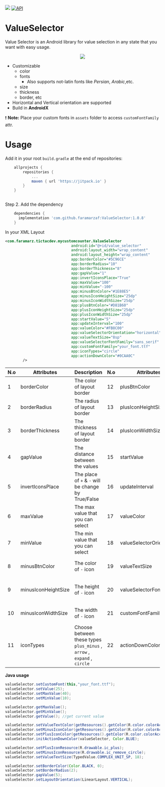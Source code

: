 [![](https://jitpack.io/v/faramarzaf/ValueSelector.svg)](https://jitpack.io/#faramarzaf/ValueSelector)
[![API](https://img.shields.io/badge/API-20%2B-brightgreen.svg?style=flat)](https://android-arsenal.com/api?level=20)
# ValueSelector  


Value Selector is an Android library for value selection in any state that you want with easy usage. 

<p align="center">
<img src="https://raw.github.com/faramarzaf/ValueSelector/master/screenshots/Value Selector.png" />
</p>

- Customizable 
  - color
  - fonts 
    - Also supports not-latin fonts like *Persian*, *Arabic*,etc.
  - size
  - thickness
  - border, etc
- Horizontal and Vertical orientation are supported 
- Build in **AndroidX** 

 :heavy_exclamation_mark: **Note:** Place your custom fonts in `assets` folder to access `customFontFamily` attr. 

# Usage

Add it in your root `build.gradle` at the end of repositories: 

```gradle
	allprojects {
		repositories {
			...
			maven { url 'https://jitpack.io' }
		}
	}
  
```
Step 2. Add the dependency 

```gradle
	dependencies {
	  implementation 'com.github.faramarzaf:ValueSelector:1.0.8'
	}
```

In your XML Layout 

```xml
<com.faramarz.tictacdev.mycustomcounter.ValueSelector
						      android:id="@+id/value_selector"
						      android:layout_width="wrap_content"
						      android:layout_height="wrap_content"
						      app:borderColor="#5C96CE"
						      app:borderRadius="10"
						      app:borderThickness="8"
						      app:gapValue="1"
						      app:invertIconsPlace="True"
						      app:maxValue="100"
						      app:minValue="-100"
						      app:minusBtnColor="#1E88E5"
						      app:minusIconHeightSize="25dp"
						      app:minusIconWidthSize="25dp"
						      app:plusBtnColor="#D81B60"
						      app:plusIconHeightSize="25dp"
						      app:plusIconWidthSize="25dp"
						      app:startValue="5"
						      app:updateInterval="100"
						      app:valueColor="#FB8C00"
						      app:valueSelectorOrientation="horizontal"
						      app:valueTextSize="8sp"
						      app:valueSelectorFontFamily="sans_serif"
						      app:customFontFamily="your_font.ttf"
						      app:iconTypes="circle"
						      app:actionDownColor="#0CAA0C"
        />
```


|N.o| Attributes | Description |N.o|Attributes|Description|
|-------------| ------------- | -------------|-------------|-------------|-------------|
|1|borderColor|The color of layout border|12|plusBtnColor|The color of `+` icon|
|2|borderRadius|The radius of layout border|13|plusIconHeightSize|The height of `+` icon|
|3|borderThickness|The thickness of layout border|14|plusIconWidthSize|The width of `+` icon|
|4|gapValue|The distance between the values|15|startValue|The number that value selector starts work from that|
|5|invertIconsPlace|The place of `+` & `-` will be change by True/False |16|updateInterval|The time that value changes by long press on plus or minus|
|6|maxValue|The max value that you can select|17|valueColor|The color of value that you choose|
|7|minValue|The min value that you can select|18|valueSelectorOrientation|Vertical or horizontal layout orientation|
|8|minusBtnColor|The color of `-` icon|19|valueTextSize|The text size of value that you select|
|9|minusIconHeightSize|The height of `-` icon |20|valueSelectorFontFamily|Three default fonts: sans_serif, sans and monospace(Without assets fonts) |
|10|minusIconWidthSize|The width of `-` icon |21|customFontFamily|The font that you have in `assets` folder|
|11|iconTypes|Choose between these types `plus_minus` , `arrow` , `expand` , `circle`|22|actionDownColor|The color of ACTION_DOWN state on buttons|  

**Java usage**  

```java
valueSelector.setCustomFont(this,"your_font.ttf");
valueSelector.setValue(25);
valueSelector.setMaxValue(40);
valueSelector.setMinValue(10);

valueSelector.getMaxValue();
valueSelector.getMinValue();
valueSelector.getValue(); //get current value

valueSelector.setValueTextColor(getResources().getColor(R.color.colorAccent));
valueSelector.setMinusIconColor(getResources().getColor(R.color.colorAccent));
valueSelector.setPlusIconColor(getResources().getColor(R.color.colorAccent));
valueSelector.initActionDownColor(valueSelector, Color.BLUE);

valueSelector.setPlusIconResource(R.drawable.ic_plus);
valueSelector.setMinusIconResource(R.drawable.ic_remove_circle);
valueSelector.setValueTextSize(TypedValue.COMPLEX_UNIT_SP, 18);

valueSelector.setBorderColor(Color.BLACK, 0);
valueSelector.setBorderRadius(2);
valueSelector.gapValue(5);
valueSelector.setLayoutOrientation(LinearLayout.VERTICAL);
       

```
